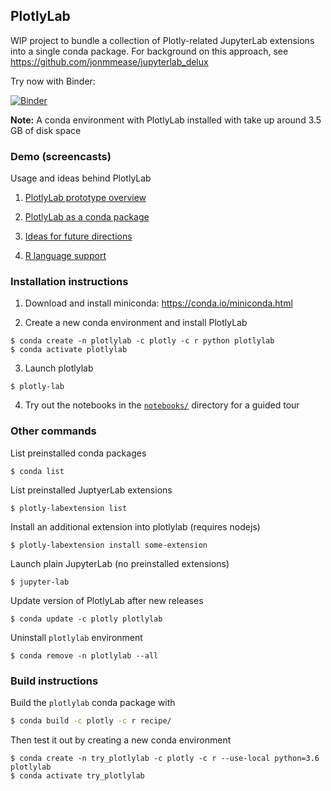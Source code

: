 ## PlotlyLab
WIP project to bundle a collection of Plotly-related JupyterLab extensions
into a single conda package.  For background on this approach,
see https://github.com/jonmmease/jupyterlab_delux

Try now with Binder:

[![Binder](https://mybinder.org/badge_logo.svg)](https://mybinder.org/v2/gh/plotly/plotlylab/master?urlpath=lab%2Ftree%2Fnotebooks)



**Note:** A conda environment with PlotlyLab installed with take up around
3.5 GB of disk space

### Demo (screencasts)

Usage and ideas behind PlotlyLab

1. [PlotlyLab prototype overview](https://drive.google.com/file/d/1AkCGyemyZSNpvW9plDGJPQ2K3MCidIOW/view?usp=sharing)

2. [PlotlyLab as a conda package](https://drive.google.com/file/d/1YrEOTn37Ofti3ubHfgyJlfTJE9d1Vjy3/view?usp=sharing)

3. [Ideas for future directions](https://drive.google.com/file/d/1PlOMGmbcqLDHnJdOe_DAen3U1k59KR9n/view?usp=sharing)

4. [R language support](https://drive.google.com/file/d/1tZRQP2zUh5-eD1W8IKuBQj1DJnllDh6e/view?usp=sharing)

### Installation instructions

 1. Download and install miniconda: https://conda.io/miniconda.html
 
 2. Create a new conda environment and install PlotlyLab 

```
$ conda create -n plotlylab -c plotly -c r python plotlylab
$ conda activate plotlylab
```

 3. Launch plotlylab
 
```
$ plotly-lab
```

 4. Try out the notebooks in the
 [`notebooks/`](https://github.com/plotly/plotlylab/tree/master/notebooks)
 directory for a guided tour
 
### Other commands

List preinstalled conda packages
```
$ conda list
```

List preinstalled JuptyerLab extensions

```
$ plotly-labextension list
```
 
Install an additional extension into plotlylab (requires nodejs)
```
$ plotly-labextension install some-extension
```

Launch plain JupyterLab (no preinstalled extensions)
```
$ jupyter-lab
```

Update version of PlotlyLab after new releases

```
$ conda update -c plotly plotlylab
```
 
Uninstall `plotlylab` environment

```
$ conda remove -n plotlylab --all
```
 
### Build instructions
Build the `plotlylab` conda package with
```bash
$ conda build -c plotly -c r recipe/
```

Then test it out by creating a new conda environment

```
$ conda create -n try_plotlylab -c plotly -c r --use-local python=3.6 plotlylab
$ conda activate try_plotlylab
```
